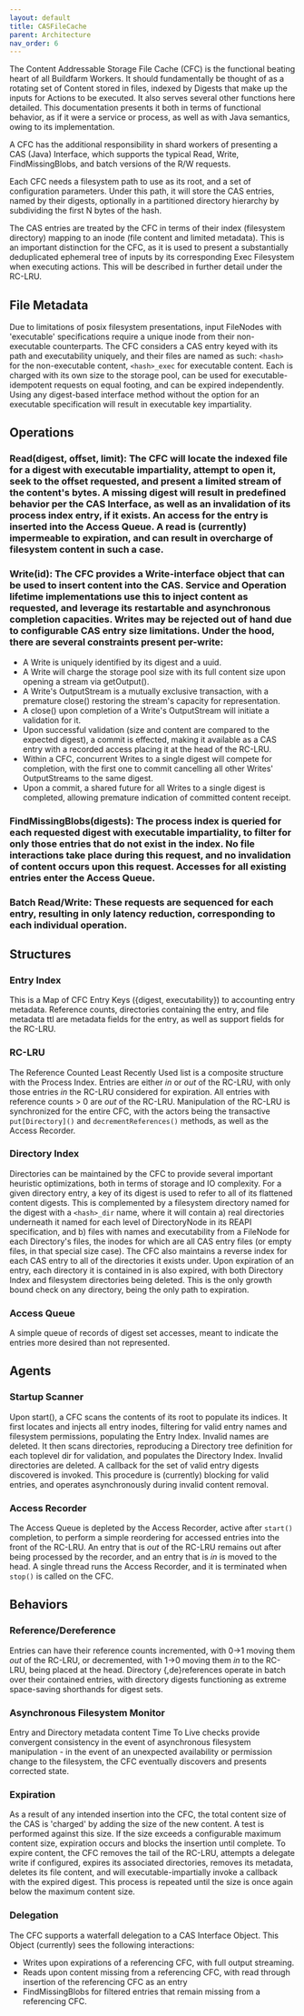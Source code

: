 ```yaml
---
layout: default
title: CASFileCache
parent: Architecture
nav_order: 6
---
```


The Content Addressable Storage File Cache (CFC) is the functional beating heart of all Buildfarm Workers. It should fundamentally be thought of as a rotating set of Content stored in files, indexed by Digests that make up the inputs for Actions to be executed. It also serves several other functions here detailed. This documentation presents it both in terms of functional behavior, as if it were a service or process, as well as with Java semantics, owing to its implementation.

A CFC has the additional responsibility in shard workers of presenting a CAS (Java) Interface, which supports the typical Read, Write, FindMissingBlobs, and batch versions of the R/W requests.

Each CFC needs a filesystem path to use as its root, and a set of configuration parameters. Under this path, it will store the CAS entries, named by their digests, optionally in a partitioned directory hierarchy by subdividing the first N bytes of the hash.

The CAS entries are treated by the CFC in terms of their index (filesystem directory) mapping to an inode (file content and limited metadata). This is an important distinction for the CFC, as it is used to present a substantially deduplicated ephemeral tree of inputs by its corresponding Exec Filesystem when executing actions. This will be described in further detail under the RC-LRU.

## File Metadata

Due to limitations of posix filesystem presentations, input FileNodes with 'executable' specifications require a unique inode from their non-executable counterparts. The CFC considers a CAS entry keyed with its path and executability uniquely, and their files are named as such: `<hash>` for the non-executable content, `<hash>_exec` for executable content. Each is charged with its own size to the storage pool, can be used for executable-idempotent requests on equal footing, and can be expired independently. Using any digest-based interface method without the option for an executable specification will result in executable key impartiality.

## Operations

### Read(digest, offset, limit): The CFC will locate the indexed file for a digest with executable impartiality, attempt to open it, seek to the offset requested, and present a limited stream of the content's bytes. A missing digest will result in predefined behavior per the CAS Interface, as well as an invalidation of its process index entry, if it exists. An access for the entry is inserted into the Access Queue. A read is (currently) impermeable to expiration, and can result in overcharge of filesystem content in such a case.

### Write(id): The CFC provides a Write-interface object that can be used to insert content into the CAS. Service and Operation lifetime implementations use this to inject content as requested, and leverage its restartable and asynchronous completion capacities. Writes may be rejected out of hand due to configurable CAS entry size limitations. Under the hood, there are several constraints present per-write:
* A Write is uniquely identified by its digest and a uuid.
* A Write will charge the storage pool size with its full content size upon opening a stream via getOutput().
* A Write's OutputStream is a mutually exclusive transaction, with a premature close() restoring the stream's capacity for representation.
* A close() upon completion of a Write's OutputStream will initiate a validation for it.
* Upon successful validation (size and content are compared to the expected digest), a commit is effected, making it available as a CAS entry with a recorded access placing it at the head of the RC-LRU.
* Within a CFC, concurrent Writes to a single digest will compete for completion, with the first one to commit cancelling all other Writes' OutputStreams to the same digest.
* Upon a commit, a shared future for all Writes to a single digest is completed, allowing premature indication of committed content receipt.

### FindMissingBlobs(digests): The process index is queried for each requested digest with executable impartiality, to filter for only those entries that do not exist in the index. No file interactions take place during this request, and no invalidation of content occurs upon this request. Accesses for all existing entries enter the Access Queue.

### Batch Read/Write: These requests are sequenced for each entry, resulting in only latency reduction, corresponding to each individual operation.

## Structures

### Entry Index

This is a Map of CFC Entry Keys ({digest, executability}) to accounting entry metadata. Reference counts, directories containing the entry, and file metadata ttl are metadata fields for the entry, as well as support fields for the RC-LRU.

### RC-LRU

The Reference Counted Least Recently Used list is a composite structure with the Process Index. Entries are either *in* or *out* of the RC-LRU, with only those entries *in* the RC-LRU considered for expiration. All entries with reference counts > 0 are *out* of the RC-LRU. Manipulation of the RC-LRU is synchronized for the entire CFC, with the actors being the transactive `put[Directory]()` and `decrementReferences()` methods, as well as the Access Recorder.

### Directory Index

Directories can be maintained by the CFC to provide several important heuristic optimizations, both in terms of storage and IO complexity. For a given directory entry, a key of its digest is used to refer to all of its flattened content digests. This is complemented by a filesystem directory named for the digest with a `<hash>_dir` name, where it will contain a) real directories underneath it named for each level of DirectoryNode in its REAPI specification, and b) files with names and executability from a FileNode for each Directory's files, the inodes for which are all CAS entry files (or empty files, in that special size case). The CFC also maintains a reverse index for each CAS entry to all of the directories it exists under. Upon expiration of an entry, each directory it is contained in is also expired, with both Directory Index and filesystem directories being deleted. This is the only growth bound check on any directory, being the only path to expiration.

### Access Queue

A simple queue of records of digest set accesses, meant to indicate the entries more desired than not represented.

## Agents

### Startup Scanner

Upon start(), a CFC scans the contents of its root to populate its indices. It first locates and injects all entry inodes, filtering for valid entry names and filesystem permissions, populating the Entry Index. Invalid names are deleted. It then scans directories, reproducing a Directory tree definition for each toplevel dir for validation, and populates the Directory Index. Invalid directories are deleted. A callback for the set of valid entry digests discovered is invoked. This procedure is (currently) blocking for valid entries, and operates asynchronously during invalid content removal.

### Access Recorder

The Access Queue is depleted by the Access Recorder, active after `start()` completion, to perform a simple reordering for accessed entries into the front of the RC-LRU. An entry that is *out* of the RC-LRU remains out after being processed by the recorder, and an entry that is *in* is moved to the head. A single thread runs the Access Recorder, and it is terminated when `stop()` is called on the CFC.

## Behaviors

### Reference/Dereference

Entries can have their reference counts incremented, with 0->1 moving them *out* of the RC-LRU, or decremented, with 1->0 moving them *in* to the RC-LRU, being placed at the head. Directory {,de}references operate in batch over their contained entries, with directory digests functioning as extreme space-saving shorthands for digest sets.

### Asynchronous Filesystem Monitor

Entry and Directory metadata content Time To Live checks provide convergent consistency in the event of asynchronous filesystem manipulation - in the event of an unexpected availability or permission change to the filesystem, the CFC eventually discovers and presents corrected state.

### Expiration

As a result of any intended insertion into the CFC, the total content size of the CAS is 'charged' by adding the size of the new content. A test is performed against this size. If the size exceeds a configurable maximum content size, expiration occurs and blocks the insertion until complete. To expire content, the CFC removes the tail of the RC-LRU, attempts a delegate write if configured, expires its associated directories, removes its metadata, deletes its file content, and will executable-impartially invoke a callback with the expired digest. This process is repeated until the size is once again below the maximum content size.

### Delegation

The CFC supports a waterfall delegation to a CAS Interface Object. This Object (currently) sees the following interactions:

* Writes upon expirations of a referencing CFC, with full output streaming.
* Reads upon content missing from a referencing CFC, with read through insertion of the referencing CFC as an entry
* FindMissingBlobs for filtered entries that remain missing from a referencing CFC.